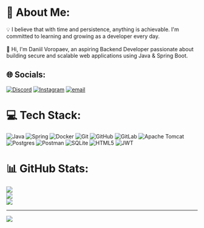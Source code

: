 # 💫 About Me:
💡 I believe that with time and persistence, anything is achievable. I'm committed to learning and growing as a developer every day.<br><br>👋 Hi, I'm Daniil Voropaev, an aspiring Backend Developer passionate about building secure and scalable web applications using Java & Spring Boot.


## 🌐 Socials:
[![Discord](https://img.shields.io/badge/Discord-%237289DA.svg?logo=discord&logoColor=white)](https://discord.gg/518810251630346265) [![Instagram](https://img.shields.io/badge/Instagram-%23E4405F.svg?logo=Instagram&logoColor=white)](https://instagram.com/@vddmit) [![email](https://img.shields.io/badge/Email-D14836?logo=gmail&logoColor=white)](mailto:danvoropaeff@yandex.ru) 

# 💻 Tech Stack:
![Java](https://img.shields.io/badge/java-%23ED8B00.svg?style=for-the-badge&logo=openjdk&logoColor=white) ![Spring](https://img.shields.io/badge/spring-%236DB33F.svg?style=for-the-badge&logo=spring&logoColor=white) ![Docker](https://img.shields.io/badge/docker-%230db7ed.svg?style=for-the-badge&logo=docker&logoColor=white) ![Git](https://img.shields.io/badge/git-%23F05033.svg?style=for-the-badge&logo=git&logoColor=white) ![GitHub](https://img.shields.io/badge/github-%23121011.svg?style=for-the-badge&logo=github&logoColor=white) ![GitLab](https://img.shields.io/badge/gitlab-%23181717.svg?style=for-the-badge&logo=gitlab&logoColor=white) ![Apache Tomcat](https://img.shields.io/badge/apache%20tomcat-%23F8DC75.svg?style=for-the-badge&logo=apache-tomcat&logoColor=black) ![Postgres](https://img.shields.io/badge/postgres-%23316192.svg?style=for-the-badge&logo=postgresql&logoColor=white) ![Postman](https://img.shields.io/badge/Postman-FF6C37?style=for-the-badge&logo=postman&logoColor=white) ![SQLite](https://img.shields.io/badge/sqlite-%2307405e.svg?style=for-the-badge&logo=sqlite&logoColor=white) ![HTML5](https://img.shields.io/badge/html5-%23E34F26.svg?style=for-the-badge&logo=html5&logoColor=white) ![JWT](https://img.shields.io/badge/JWT-black?style=for-the-badge&logo=JSON%20web%20tokens)
# 📊 GitHub Stats:
![](https://github-readme-stats.vercel.app/api?username=VDDmit&theme=dark&hide_border=false&include_all_commits=false&count_private=false)<br/>
![](https://github-readme-streak-stats.herokuapp.com/?user=VDDmit&theme=dark&hide_border=false)<br/>
![](https://github-readme-stats.vercel.app/api/top-langs/?username=VDDmit&theme=dark&hide_border=false&include_all_commits=false&count_private=false&layout=compact)

---
[![](https://visitcount.itsvg.in/api?id=VDDmit&icon=0&color=0)](https://visitcount.itsvg.in)

<!-- Proudly created with GPRM ( https://gprm.itsvg.in ) -->
